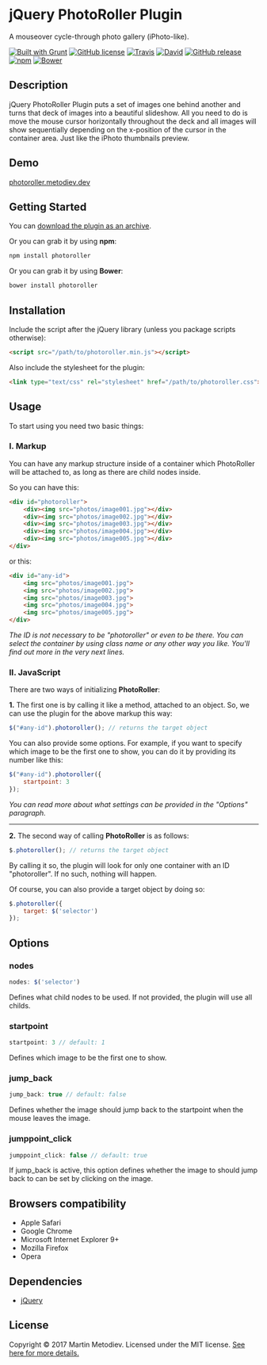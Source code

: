 # jQuery PhotoRoller Plugin

A mouseover cycle-through photo gallery (iPhoto-like).

[![Built with Grunt](https://cdn.gruntjs.com/builtwith.svg)](https://gruntjs.com/) [![GitHub license](https://img.shields.io/badge/license-MIT-yellow.svg)](https://raw.githubusercontent.com/martinmethod/photoroller/prod/LICENSE-MIT) [![Travis](https://img.shields.io/travis/martinmethod/photoroller.svg)](https://travis-ci.org/martinmethod/photoroller) [![David](https://img.shields.io/david/dev/martinmethod/photoroller.svg)](https://david-dm.org/martinmethod/photoroller?type=dev) [![GitHub release](https://img.shields.io/github/release/martinmethod/photoroller.svg)](https://github.com/martinmethod/photoroller/releases/latest) [![npm](https://img.shields.io/npm/v/photoroller.svg)](https://www.npmjs.com/package/photoroller) [![Bower](https://img.shields.io/bower/v/photoroller.svg)](https://github.com/martinmethod/photoroller)

## Description

jQuery PhotoRoller Plugin puts a set of images one behind another and turns that deck of images into a beautiful slideshow. All you need to do is move the mouse cursor horizontally throughout the deck and all images will show sequentially depending on the x-position of the cursor in the container area. Just like the iPhoto thumbnails preview.

## Demo

<a href="https://photoroller.metodiev.dev" target="_blank">photoroller.metodiev.dev</a>

## Getting Started

You can [download the plugin as an archive][zip].

[zip]: https://github.com/martinmethod/photoroller/zipball/prod

Or you can grab it by using **npm**:

```javascript
npm install photoroller
```

Or you can grab it by using **Bower**:

```javascript
bower install photoroller
```

## Installation

Include the script after the jQuery library (unless you package scripts otherwise):

```html
<script src="/path/to/photoroller.min.js"></script>
```

Also include the stylesheet for the plugin:

```html
<link type="text/css" rel="stylesheet" href="/path/to/photoroller.css">
```

## Usage

To start using you need two basic things:

### I. Markup

You can have any markup structure inside of a container which PhotoRoller will be attached to, as long as there are child nodes inside.

So you can have this:

```html
<div id="photoroller">
    <div><img src="photos/image001.jpg"></div>
    <div><img src="photos/image002.jpg"></div>
    <div><img src="photos/image003.jpg"></div>
    <div><img src="photos/image004.jpg"></div>
    <div><img src="photos/image005.jpg"></div>
</div>
```

or this:

```html
<div id="any-id">
    <img src="photos/image001.jpg">
    <img src="photos/image002.jpg">
    <img src="photos/image003.jpg">
    <img src="photos/image004.jpg">
    <img src="photos/image005.jpg">
</div>
```

*The ID is not necessary to be "photoroller" or even to be there. You can select the container by using class name or any other way you like. You'll find out more in the very next lines.*

### II. JavaScript

There are two ways of initializing **PhotoRoller**:

**1.** The first one is by calling it like a method, attached to an object. So, we can use the plugin for the above markup this way:

```javascript
$("#any-id").photoroller(); // returns the target object
```

You can also provide some options. For example, if you want to specify which image to be the first one to show, you can do it by providing its number like this:

```javascript
$("#any-id").photoroller({
    startpoint: 3
});
```

*You can read more about what settings can be provided in the "Options" paragraph.*

---

**2.** The second way of calling **PhotoRoller** is as follows:

```javascript
$.photoroller(); // returns the target object
```

By calling it so, the plugin will look for only one container with an ID "photoroller". If no such, nothing will happen.

Of course, you can also provide a target object by doing so:

```javascript
$.photoroller({
    target: $('selector')
});
```

## Options

### nodes

```javascript
nodes: $('selector')
```

Defines what child nodes to be used. If not provided, the plugin will use all childs.

### startpoint

```javascript
startpoint: 3 // default: 1
```

Defines which image to be the first one to show.

### jump\_back

```javascript
jump_back: true // default: false
```

Defines whether the image should jump back to the startpoint when the mouse leaves the image.

### jumppoint\_click

```javascript
jumppoint_click: false // default: true
```

If jump\_back is active, this option defines whether the image to should jump back to can be set by clicking on the image.

## Browsers compatibility

- Apple Safari
- Google Chrome
- Microsoft Internet Explorer 9+
- Mozilla Firefox
- Opera

## Dependencies

- [jQuery][jq]

[jq]: https://github.com/jquery/jquery.git

## License

Copyright © 2017 Martin Metodiev. Licensed under the MIT license. [See here for more details.][licence]

[licence]: https://raw.github.com/martinmethod/photoroller/prod/LICENSE-MIT
